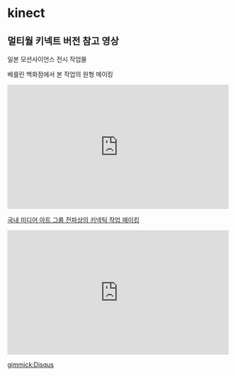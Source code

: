 # kinect

## 멀티월 키넥트 버전 참고 영상

일본 모션사이언스 전시 작업물
[](http://www.youtube.com/watch?v=0qsBVYkUnU0)  

[](http://www.youtube.com/watch?v=7F_k0jMiFjQ)  

베를린 백화점에서 본 작업의 원형 메이킹
<iframe src="https://player.vimeo.com/video/70897666" width="500" height="281" frameborder="0" webkitallowfullscreen mozallowfullscreen allowfullscreen></iframe> <p><a href="https://vimeo.com/70897666">

국내 미디어 아트 그룹 전파상의 키넥틱 작업 메이킹
<iframe src="https://player.vimeo.com/video/80195125" width="500" height="281" frameborder="0" webkitallowfullscreen mozallowfullscreen allowfullscreen></iframe>

[gimmick:Disqus](sewonist-github-io)